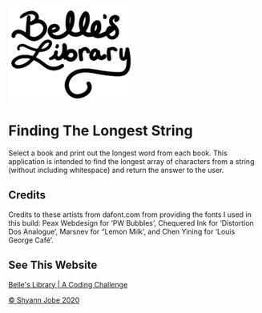 <img src="/StarCoderChallenge/Images//BLwriting.png" width="250px">

# Finding The Longest String

Select a book and print out the longest word from each book. This application is intended to find the longest array of characters from a string (without including whitespace) and return the answer to the user.

## Credits
Credits to these artists from dafont.com from providing the fonts I used in this build: Peax Webdesign for ‘PW Bubbles’, Chequered Ink for ‘Distortion Dos Analogue’, Marsnev for “Lemon Milk’, and Chen Yining for ‘Louis George Café’.

## See This Website
[Belle's Library | A Coding Challenge](https://belleslibrary.netlify.app)

[© Shyann Jobe 2020](https://shyann.netlify.app)
